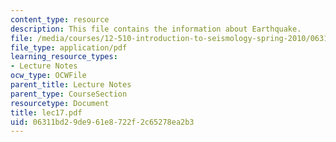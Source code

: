 ```yaml
---
content_type: resource
description: This file contains the information about Earthquake.
file: /media/courses/12-510-introduction-to-seismology-spring-2010/06311bd29de961e8722f2c65278ea2b3_lec17.pdf
file_type: application/pdf
learning_resource_types:
- Lecture Notes
ocw_type: OCWFile
parent_title: Lecture Notes
parent_type: CourseSection
resourcetype: Document
title: lec17.pdf
uid: 06311bd2-9de9-61e8-722f-2c65278ea2b3
---
```

